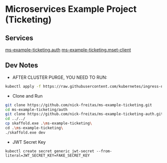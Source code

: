 # Microservices Example Project (Ticketing)

## Services
[ms-example-ticketing.auth](https://github.com/nick-freitas/ms-example-ticketing.auth)
[ms-example-ticketing.mset-client](https://github.com/nick-freitas/ms-example-ticketing.mset-client)


## Dev Notes

* AFTER CLUSTER PURGE, YOU NEED TO RUN:

```bash
kubectl apply -f https://raw.githubusercontent.com/kubernetes/ingress-nginx/controller-v0.48.1/deploy/static/provider/cloud/deploy.yaml
```

* Clone and Run

``` bash
git clone https://github.com/nick-freitas/ms-example-ticketing.git
cd ms-example-ticketing/auth
git clone https://github.com/nick-freitas/ms-example-ticketing-auth.git .
cd ../../
cp skaffold.exe .\ms-example-ticketing\
cd .\ms-example-ticketing\
./skaffold.exe dev
```

* JWT Secret Key

```
kubectl create secret generic jwt-secret --from-literal=JWT_SECRET_KEY=FAKE_SECRET_KEY
``` 
